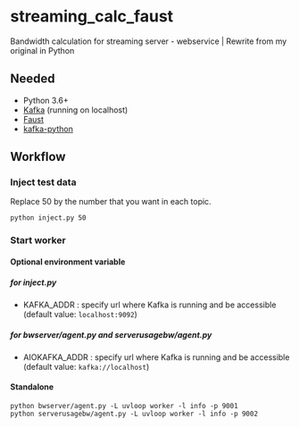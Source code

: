 # streaming_calc_faust
Bandwidth calculation for streaming server - webservice | Rewrite from my original in Python

## Needed
- Python 3.6+
- [Kafka](https://kafka.apache.org/) (running on localhost)
- [Faust](https://github.com/robinhood/faust)
- [kafka-python](https://github.com/dpkp/kafka-python)

## Workflow

### Inject test data

Replace 50 by the number that you want in each topic.

```
python inject.py 50
```

### Start worker

#### Optional environment variable
##### for inject.py

- KAFKA_ADDR : specify url where Kafka is running and be accessible (default value: `localhost:9092`)

##### for bwserver/agent.py and serverusagebw/agent.py

- AIOKAFKA_ADDR : specify url where Kafka is running and be accessible (default value: `kafka://localhost`)

#### Standalone
```
python bwserver/agent.py -L uvloop worker -l info -p 9001
python serverusagebw/agent.py -L uvloop worker -l info -p 9002
```